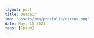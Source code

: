 ```yaml
---
layout: post
title: Despair
img: "assets/img/portfolio/circus.png"
date: May, 15 2021
tags: [Ipsum]
---
```

